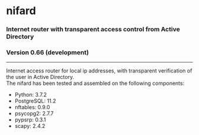 # nifard
### Internet router with transparent access control from Active Directory
### Version 0.66 (development)
<hr>
Internet access router for local ip addresses, with transparent verification of the user in Active Directory.
<br>
The nifard has been tested and assembled on the following components:
<ul>
  <li>Python: 3.7.2</li>
  <li>PostgreSQL: 11.2 </li>
  <li>nftables: 0.9.0</li>
  <li>psycopg2: 2.7.7</li>
  <li>pypsrp: 0.3.1 </li>
  <li>scapy: 2.4.2 </li>
 </ul>
